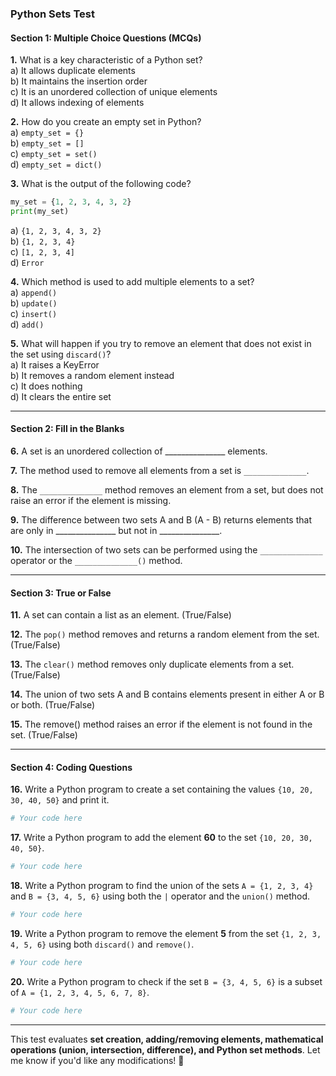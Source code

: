 ### **Python Sets Test**

#### **Section 1: Multiple Choice Questions (MCQs)**  
**1.** What is a key characteristic of a Python set?  
   a) It allows duplicate elements  
   b) It maintains the insertion order  
   c) It is an unordered collection of unique elements  
   d) It allows indexing of elements  

**2.** How do you create an empty set in Python?  
   a) `empty_set = {}`  
   b) `empty_set = []`  
   c) `empty_set = set()`  
   d) `empty_set = dict()`  

**3.** What is the output of the following code?  
   ```python
   my_set = {1, 2, 3, 4, 3, 2}
   print(my_set)
   ```  
   a) `{1, 2, 3, 4, 3, 2}`  
   b) `{1, 2, 3, 4}`  
   c) `[1, 2, 3, 4]`  
   d) `Error`  

**4.** Which method is used to add multiple elements to a set?  
   a) `append()`  
   b) `update()`  
   c) `insert()`  
   d) `add()`  

**5.** What will happen if you try to remove an element that does not exist in the set using `discard()`?  
   a) It raises a KeyError  
   b) It removes a random element instead  
   c) It does nothing  
   d) It clears the entire set  

---

#### **Section 2: Fill in the Blanks**  
**6.** A set is an unordered collection of _______________ elements.  

**7.** The method used to remove all elements from a set is `______________`.  

**8.** The `______________` method removes an element from a set, but does not raise an error if the element is missing.  

**9.** The difference between two sets A and B (A - B) returns elements that are only in _______________ but not in _______________.  

**10.** The intersection of two sets can be performed using the `______________` operator or the `______________()` method.  

---

#### **Section 3: True or False**  
**11.** A set can contain a list as an element. (True/False)  

**12.** The `pop()` method removes and returns a random element from the set. (True/False)  

**13.** The `clear()` method removes only duplicate elements from a set. (True/False)  

**14.** The union of two sets A and B contains elements present in either A or B or both. (True/False)  

**15.** The remove() method raises an error if the element is not found in the set. (True/False)  

---

#### **Section 4: Coding Questions**  

**16.** Write a Python program to create a set containing the values `{10, 20, 30, 40, 50}` and print it.  
```python
# Your code here
```

**17.** Write a Python program to add the element **60** to the set `{10, 20, 30, 40, 50}`.  
```python
# Your code here
```

**18.** Write a Python program to find the union of the sets `A = {1, 2, 3, 4}` and `B = {3, 4, 5, 6}` using both the `|` operator and the `union()` method.  
```python
# Your code here
```

**19.** Write a Python program to remove the element **5** from the set `{1, 2, 3, 4, 5, 6}` using both `discard()` and `remove()`.  
```python
# Your code here
```

**20.** Write a Python program to check if the set `B = {3, 4, 5, 6}` is a subset of `A = {1, 2, 3, 4, 5, 6, 7, 8}`.  
```python
# Your code here
```

---

This test evaluates **set creation, adding/removing elements, mathematical operations (union, intersection, difference), and Python set methods**. Let me know if you'd like any modifications! 🚀